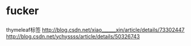 # fucker


#####
 thymeleaf标签
http://blog.csdn.net/xiao______xin/article/details/73302447
http://blog.csdn.net/ychyssss/article/details/50326743
